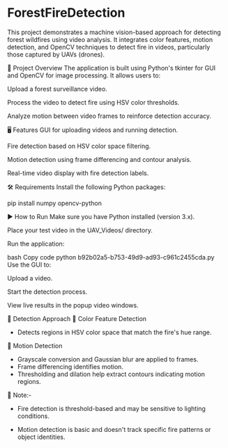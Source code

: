 # ForestFireDetection
This project demonstrates a machine vision-based approach for detecting forest wildfires using video analysis. It integrates color features, motion detection, and OpenCV techniques to detect fire in videos, particularly those captured by UAVs (drones).

🧠 Project Overview
The application is built using Python's tkinter for GUI and OpenCV for image processing. It allows users to:

Upload a forest surveillance video.

Process the video to detect fire using HSV color thresholds.

Analyze motion between video frames to reinforce detection accuracy.

🖥️ Features
GUI for uploading videos and running detection.

Fire detection based on HSV color space filtering.

Motion detection using frame differencing and contour analysis.

Real-time video display with fire detection labels.


🛠️ Requirements
Install the following Python packages:

pip install numpy opencv-python


▶️ How to Run
Make sure you have Python installed (version 3.x).

Place your test video in the UAV_Videos/ directory.

Run the application:

bash
Copy code
python b92b02a5-b753-49d9-ad93-c961c2455cda.py
Use the GUI to:

Upload a video.

Start the detection process.

View live results in the popup video windows.

🎯 Detection Approach
🔶 Color Feature Detection
* Detects regions in HSV color space that match the fire's hue range.

🔁 Motion Detection
* Grayscale conversion and Gaussian blur are applied to frames.
* Frame differencing identifies motion.
* Thresholding and dilation help extract contours indicating motion regions.

📝 Note:-
* Fire detection is threshold-based and may be sensitive to lighting conditions.

* Motion detection is basic and doesn't track specific fire patterns or object identities.
